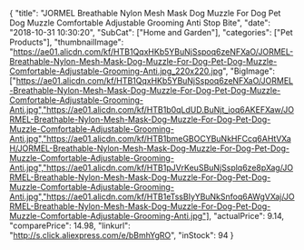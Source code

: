 {
	"title": "JORMEL Breathable Nylon Mesh Mask Dog Muzzle For Dog Pet Dog Muzzle Comfortable Adjustable Grooming Anti Stop Bite",
	"date": "2018-10-31 10:30:20",
	"SubCat": ["Home and Garden"],
	"categories": ["Pet Products"],
	"thumbnailImage": "https://ae01.alicdn.com/kf/HTB1QqxHKb5YBuNjSspoq6zeNFXaO/JORMEL-Breathable-Nylon-Mesh-Mask-Dog-Muzzle-For-Dog-Pet-Dog-Muzzle-Comfortable-Adjustable-Grooming-Anti.jpg_220x220.jpg",
	"BigImage": ["https://ae01.alicdn.com/kf/HTB1QqxHKb5YBuNjSspoq6zeNFXaO/JORMEL-Breathable-Nylon-Mesh-Mask-Dog-Muzzle-For-Dog-Pet-Dog-Muzzle-Comfortable-Adjustable-Grooming-Anti.jpg","https://ae01.alicdn.com/kf/HTB1b0qLdUD.BuNjt_ioq6AKEFXaw/JORMEL-Breathable-Nylon-Mesh-Mask-Dog-Muzzle-For-Dog-Pet-Dog-Muzzle-Comfortable-Adjustable-Grooming-Anti.jpg","https://ae01.alicdn.com/kf/HTB1bmeGBOCYBuNkHFCcq6AHtVXaH/JORMEL-Breathable-Nylon-Mesh-Mask-Dog-Muzzle-For-Dog-Pet-Dog-Muzzle-Comfortable-Adjustable-Grooming-Anti.jpg","https://ae01.alicdn.com/kf/HTB1pJVrKeuSBuNjSsplq6ze8pXag/JORMEL-Breathable-Nylon-Mesh-Mask-Dog-Muzzle-For-Dog-Pet-Dog-Muzzle-Comfortable-Adjustable-Grooming-Anti.jpg","https://ae01.alicdn.com/kf/HTB1eTssBIyYBuNkSnfoq6AWgVXaj/JORMEL-Breathable-Nylon-Mesh-Mask-Dog-Muzzle-For-Dog-Pet-Dog-Muzzle-Comfortable-Adjustable-Grooming-Anti.jpg"],
	"actualPrice": 9.14,
	"comparePrice": 14.98,
	"linkurl": "http://s.click.aliexpress.com/e/bBmhYgRO",
	"inStock": 94
}
